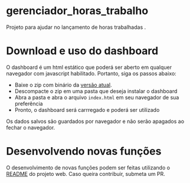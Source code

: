 # gerenciador_horas_trabalho
Projeto para ajudar no lançamento de horas trabalhadas .

# Download e uso do dashboard
O dashboard é um html estático que poderá ser aberto em qualquer navegador com javascript habilitado. Portanto, siga os passos abaixo:
* Baixe o zip com binário da [versão atual](https://github.com/alexferreiradev/gerenciador_horas_trabalho/releases/latest).
* Descompacte o zip em uma pasta que deseja instalar o dashboard
* Abra a pasta  e abra o arquivo `index.html` em seu navegador de sua preferência
* Pronto, o dashboard será carrregado e poderá ser utilizado

Os dados salvos são guardados por navegador e não serão apagados ao fechar o navegador.

# Desenvolvendo novas funções
O desenvolvimento de novas funções podem ser feitas utilizando o [README](./frontend-web/README.md) do projeto web. Caso queira contribuir, submeta um PR.

